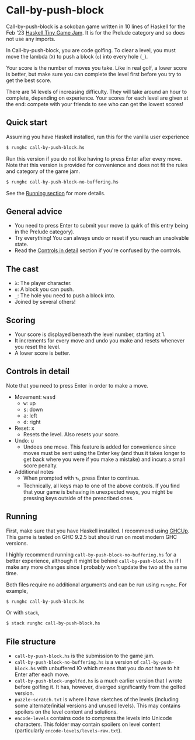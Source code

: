 # Call-by-push-block

Call-by-push-block is a sokoban game written in 10 lines of Haskell for the Feb
'23 [Haskell Tiny Game Jam](https://github.com/haskell-game/tiny-games-hs). It
is for the Prelude category and so does not use any imports.

In Call-by-push-block, you are code golfing. To clear a level, you must move the
lambda (`λ`) to push a block (`o`) into every hole (`_`).

Your score is the number of moves you take. Like in real golf, a lower
score is better, but make sure you can complete the level first before you
try to get the best score.

There are 14 levels of increasing difficulty. They will take around an hour
to complete, depending on experience. Your scores for each level are given
at the end: compete with your friends to see who can get the lowest scores!

## Quick start

Assuming you have Haskell installed, run this for the vanilla user experience

``` bash
$ runghc call-by-push-block.hs
```

Run this version if you do not like having to press Enter after every move. Note
that this version is provided for convenience and does not fit the rules and
category of the game jam.

``` bash
$ runghc call-by-push-block-no-buffering.hs
```

See the [Running section](#running) for more details.

## General advice

  - You need to press Enter to submit your move (a quirk of this entry being in
  the Prelude category).
  - Try everything! You can always undo or reset if you reach an unsolvable
  state.
  - Read the [Controls in detail](#controls-in-detail) section if you're confused by the controls.

## The cast

  - `λ`: The player character.
  - `o`: A block you can push.
  - `_`: The hole you need to push a block into.
  - Joined by several others!
  
## Scoring

  - Your score is displayed beneath the level number, starting at 1.
  - It increments for every move and undo you make and resets whenever you
  reset the level.
  - A lower score is better.

## Controls in detail

Note that you need to press Enter in order to make a move.
  - Movement: <kbd>wasd</kbd>
    - <kbd>w</kbd>: up
    - <kbd>s</kbd>: down
    - <kbd>a</kbd>: left
    - <kbd>d</kbd>: right
  - Reset: <kbd>x</kbd>
    - Resets the level. Also resets your score.
  - Undo: <kbd>u</kbd>
    - Undoes one move. This feature is added for convenience since moves must
      be sent using the Enter key (and thus it takes longer to get back where
      you were if you make a mistake) and incurs a small score penalty.
  - Additional notes
     - When prompted with `⮑`, press Enter to continue.
     - Technically, all keys map to one of the above controls. If you find that
       your game is behaving in unexpected ways, you might be pressing keys
       outside of the prescribed ones.

## Running

First, make sure that you have Haskell installed. I recommend using
[GHCUp](https://www.haskell.org/ghcup/). This game is tested on GHC 9.2.5 but
should run on most modern GHC versions.

I highly recommend running `call-by-push-block-no-buffering.hs` for a better
experience, although it might be behind `call-by-push-block.hs` if I make any
more changes since I probably won't update the two at the same time.

Both files require no additional arguments and can be run using `runghc`. For example,

``` bash
$ runghc call-by-push-block.hs
```

Or with `stack`,

``` bash
$ stack runghc call-by-push-block.hs
```

## File structure

- `call-by-push-block.hs` is the submission to the game jam.
- `call-by-push-block-no-buffering.hs` is a version of `call-by-push-block.hs`
  with unbuffered IO which means that you do _not_ have to hit Enter after each
  move.
- `call-by-push-block-ungolfed.hs` is a much earlier version that I wrote before
  golfing it. It has, however, diverged significantly from the golfed version.
- `puzzle-scratch.txt` is where I have sketches of the levels (including some
  alternate/initial versions and unused levels). This may contains spoilers on
  the level content and solutions.
- `encode-levels` contains code to compress the levels into Unicode characters.
  This folder may contain spoilers on level content (particularly
  `encode-levels/levels-raw.txt`).
